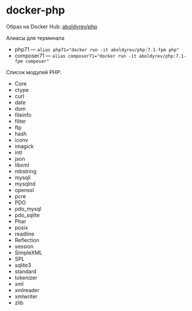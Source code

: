 # docker-php

Образ на Docker Hub: [aboldyrev/php](https://hub.docker.com/r/aboldyrev/php)

Алиасы для терминала
 - php71 — ``alias php71="docker run -it aboldyrev/php:7.1-fpm php"``
 - composer71 — ``alias composer71="docker run -it aboldyrev/php:7.1-fpm composer"``

Список модулей PHP:
- Core
- ctype
- curl
- date
- dom
- fileinfo
- filter
- ftp
- hash
- iconv
- imagick
- intl
- json
- libxml
- mbstring
- mysqli
- mysqlnd
- openssl
- pcre
- PDO
- pdo_mysql
- pdo_sqlite
- Phar
- posix
- readline
- Reflection
- session
- SimpleXML
- SPL
- sqlite3
- standard
- tokenizer
- xml
- xmlreader
- xmlwriter
- zlib
